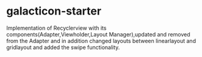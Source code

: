 # galacticon-starter
Implementation of Recyclerview with its components(Adapter,Viewholder,Layout Manager),updated and removed from the Adapter and in addition changed layouts between linearlayout and gridlayout and added the swipe functionality.
